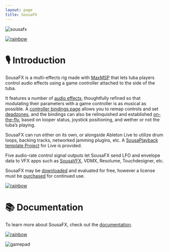 ```yaml
---
layout: page
title: SousaFX
---
```


![sousafx](../images/sousafx-lookup.jpg)

<a href="#studio_microphone-introduction">![rainbow](../images/rainbow.png)</a>

# 🎙️ Introduction

SousaFX is a multi-effects rig made with [MaxMSP](https://cycling74.com/products/max) that lets tuba players control audio effects using a game controller attached to the side of the tuba.

It features a number of [audio effects](https://sousastep.github.io/SousaFX-docs/en/master/content/fx.html#audio-effects), thoughtfully refined so that modulating their parameters with a game controller is as musical as possible. A [controller bindings page](https://sousastep.github.io/SousaFX-docs/en/master/content/bindings.html#controller-bindings) allows you to remap controls and set [deadzones](https://sousastep.github.io/SousaFX-docs/en/master/content/deadzones.html#deadzones), and the bindings can also be relinquished and established [on-the-fly](https://sousastep.github.io/SousaFX-docs/en/master/content/pcl.html#parameter-control-logic), based on looper status, joystick positioning, and wether or not the tuba’s playing.

SousaFX can run either on its own, or alongside Ableton Live to utilize drum loops, backing tracks, networked jamming plugins, etc. A [SousaPlayback template Project](https://sousastep.github.io/SousaFX-docs/en/master/content/playback.html#sousaplaybacktemplate) for Live is provided.

Five audio-rate control signal outputs let SousaFX send LFO and envelope data to VFX apps such as [SousaVFX](https://sousastep.github.io/SousaFX-docs/en/master/content/sousavfx.html), VDMX, Resolume, Touchdesigner, etc.

SousaFX may be [downloaded](https://sousastep.github.io/SousaFX-docs/en/master/content/install.html#installation) and evaluated for free, however a license must be [purchased](https://sousastep.github.io/SousaFX-docs/en/master/content/purchase.html#purchase) for continued use.

<a href="#books-documentation">![rainbow](../images/rainbow.png)</a>

# 📚 Documentation

To learn more about SousaFX, check out the [documentation](https://sousastep.github.io/SousaFX-docs/en/master/index.html).

<a href="#">![rainbow](../images/rainbow.png)</a>

![gamepad](../images/tubagamepad.png)
